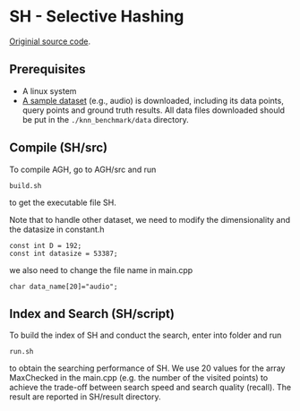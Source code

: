 # SH - Selective Hashing 

[Originial source code](http://www.comp.nus.edu.sg/~dsh/download.html). 

## Prerequisites

- A linux system 
- [A sample dataset](https://github.com/DBWangGroupUNSW/nns_benchmark/tree/master/data) (e.g., audio) is downloaded, including its data points, query points and ground truth results. All data files downloaded should be put in the `./knn_benchmark/data` directory.

## Compile (SH/src)

To compile AGH, go to AGH/src and run 
```
build.sh
```

to get the executable file SH.

Note that to handle other dataset, we need to modify the dimensionality and the datasize in constant.h 
```
const int D = 192;
const int datasize = 53387;
```
we also need to change the file name in main.cpp

```
char data_name[20]="audio";
```

## Index and Search (SH/script)

To build the index of SH and conduct the search, enter into folder and run 
```
run.sh
```

to obtain the searching performance of SH. We use 20 values for the array MaxChecked in the main.cpp (e.g. the number of the visited points) to  achieve the trade-off between search speed and search quality (recall). The result are reported in SH/result directory.


